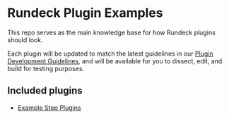 # Rundeck Plugin Examples
This repo serves as the main knowledge base for how Rundeck plugins should look.

Each plugin will be updated to match the latest guidelines in our 
[Plugin Development Guidelines](https://pagerduty.atlassian.net/wiki/spaces/RUNDECK/pages/2878472445/Workflow+Step+Node+Step+Plugins+Development+Guidelines),
and will be available for you to dissect, edit, and build for testing purposes.

## Included plugins

* [Example Step Plugins](example-groovy-step-plugin/README.md)
